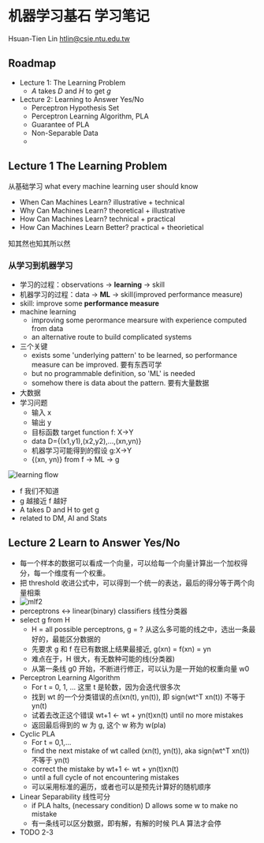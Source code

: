 # 机器学习基石 学习笔记

Hsuan-Tien Lin htlin@csie.ntu.edu.tw

## Roadmap

+ Lecture 1: The Learning Problem 
    * _A_ takes _D_ and _H_ to get _g_
+ Lecture 2: Learning to Answer Yes/No
    * Perceptron Hypothesis Set
    * Perceptron Learning Algorithm, PLA
    * Guarantee of PLA
    * Non-Separable Data
    * 

## Lecture 1 The Learning Problem

从基础学习 what every machine learning user should know

+ When Can Machines Learn? illustrative + technical
+ Why Can Machines Learn? theoretical + illustrative
+ How Can Machines Learn? technical + practical
+ How Can Machines Learn Better? practical + theorietical

知其然也知其所以然

### 从学习到机器学习

+ 学习的过程：observations -> **learning** -> skill
+ 机器学习的过程：data -> **ML** -> skill(improved performance measure)
+ skill: improve some **performance measure**
+ machine learning
    * improving some perormance mearsure with experience computed from data
    * an alternative route to build complicated systems
+ 三个关键
    * exists some 'underlying pattern' to be learned, so performance measure can be improved. 要有东西可学
    * but no programmable definition, so 'ML' is needed
    * somehow there is data about the pattern. 要有大量数据
+ 大数据
+ 学习问题
    * 输入 x
    * 输出 y
    * 目标函数 target function f: X->Y
    * data D={(x1,y1),(x2,y2),...,(xn,yn)}
    * 机器学习可能得到的假设 g:X->Y
    * {(xn, yn)} from f -> ML -> g
 
 ![learning flow](./_resources/mlf1.jpg)

+ f 我们不知道
+ g 越接近 f 越好 
+ A takes D and H to get g
+ related to DM, AI and Stats

## Lecture 2 Learn to Answer Yes/No

+ 每一个样本的数据可以看成一个向量，可以给每一个向量计算出一个加权得分，每一个维度有一个权重。
+ 把 threshold 收进公式中，可以得到一个统一的表达，最后的得分等于两个向量相乘
+ ![mlf2](./_resources/mlf2.jpg)
+ perceptrons <-> linear(binary) classifiers 线性分类器
+ select g from H
    * H = all possible perceptrons, g = ? 从这么多可能的线之中，选出一条最好的，最能区分数据的
    * 先要求 g 和 f 在已有数据上结果最接近, g(xn) = f(xn) = yn
    * 难点在于，H 很大，有无数种可能的线(分类器)
    * 从第一条线 g0 开始，不断进行修正，可以认为是一开始的权重向量 w0
+ Perceptron Learning Algorithm
    * For t = 0, 1, ... 这里 t 是轮数，因为会迭代很多次
    * 找到 wt 的一个分类错误的点(xn(t), yn(t)), 即 sign(wt^T xn(t)) 不等于 yn(t)
    * 试着去改正这个错误 wt+1 <- wt + yn(t)xn(t) until no more mistakes
    * 返回最后得到的 w 为 g, 这个 w 称为 w(pla)
+ Cyclic PLA
    * For t = 0,1,...
    * find the next mistake of wt called (xn(t), yn(t)), aka sign(wt^T xn(t)) 不等于 yn(t)
    * correct the mistake by wt+1 <- wt + yn(t)xn(t)
    * until a full cycle of not encountering mistakes
    * 可以采用标准的遍历，或者也可以是预先计算好的随机顺序
+ Linear Separability 线性可分
    * if PLA halts, (necessary condition) D allows some w to make no mistake
    * 有一条线可以区分数据，即有解，有解的时候 PLA 算法才会停
+ TODO 2-3
